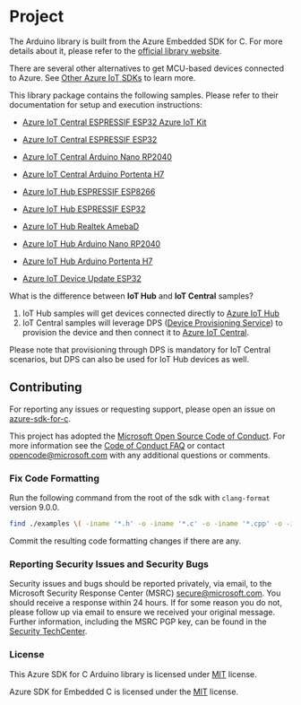 # Project

The Arduino library is built from the Azure Embedded SDK for C. For more details about it, please refer to the [official library website](https://github.com/azure/azure-sdk-for-c).

There are several other alternatives to get MCU-based devices connected to Azure. See [Other Azure IoT SDKs](https://learn.microsoft.com/azure/iot-develop/concepts-using-c-sdk-and-embedded-c-sdk) to learn more.

This library package contains the following samples. Please refer to their documentation for setup and execution instructions:

- [Azure IoT Central ESPRESSIF ESP32 Azure IoT Kit](examples/Azure_IoT_Central_ESP32_AzureIoTKit/readme.md)

- [Azure IoT Central ESPRESSIF ESP32](examples/Azure_IoT_Central_ESP32/readme.md)

- [Azure IoT Central Arduino Nano RP2040](examples/Azure_IoT_Central_Arduino_Nano_RP2040_Connect/readme.md)

- [Azure IoT Central Arduino Portenta H7](examples/Azure_IoT_Central_Arduino_Portenta_H7/readme.md)

- [Azure IoT Hub ESPRESSIF ESP8266](examples/Azure_IoT_Hub_ESP8266/readme.md)

- [Azure IoT Hub ESPRESSIF ESP32](examples/Azure_IoT_Hub_ESP32/readme.md)

- [Azure IoT Hub Realtek AmebaD](examples/Azure_IoT_Hub_RealtekAmebaD/readme.md)

- [Azure IoT Hub Arduino Nano RP2040](examples/Azure_IoT_Hub_Arduino_Nano_RP2040_Connect/README.md)

- [Azure IoT Hub Arduino Portenta H7](examples/Azure_IoT_Hub_PortentaH7/README.md)

- [Azure IoT Device Update ESP32](examples/Azure_IoT_Adu_ESP32/readme.md)

What is the difference between **IoT Hub** and **IoT Central** samples?

1. IoT Hub samples will get devices connected directly to [Azure IoT Hub](https://docs.microsoft.com/azure/iot-hub/iot-concepts-and-iot-hub)
1. IoT Central samples will leverage DPS ([Device Provisioning Service](https://docs.microsoft.com/azure/iot-dps/about-iot-dps)) to provision the device and then connect it to [Azure IoT Central](https://docs.microsoft.com/azure/iot-central/core/overview-iot-central). 

Please note that provisioning through DPS is mandatory for IoT Central scenarios, but DPS can also be used for IoT Hub devices as well.

## Contributing

For reporting any issues or requesting support, please open an issue on [azure-sdk-for-c](https://github.com/Azure/azure-sdk-for-c/issues/new/choose).

This project has adopted the [Microsoft Open Source Code of Conduct](https://opensource.microsoft.com/codeofconduct/).
For more information see the [Code of Conduct FAQ](https://opensource.microsoft.com/codeofconduct/faq/) or
contact [opencode@microsoft.com](mailto:opencode@microsoft.com) with any additional questions or comments.

### Fix Code Formatting

Run the following command from the root of the sdk with `clang-format` version 9.0.0.

```bash
find ./examples \( -iname '*.h' -o -iname '*.c' -o -iname '*.cpp' -o -iname '*.ino' \) -exec clang-format -i {} \;
```

Commit the resulting code formatting changes if there are any.

### Reporting Security Issues and Security Bugs

Security issues and bugs should be reported privately, via email, to the Microsoft Security Response Center (MSRC) <secure@microsoft.com>. You should receive a response within 24 hours. If for some reason you do not, please follow up via email to ensure we received your original message. Further information, including the MSRC PGP key, can be found in the [Security TechCenter](https://www.microsoft.com/msrc/faqs-report-an-issue).

### License

This Azure SDK for C Arduino library is licensed under [MIT](https://github.com/Azure/azure-sdk-for-c-arduino/blob/main/LICENSE) license.

Azure SDK for Embedded C is licensed under the [MIT](https://github.com/Azure/azure-sdk-for-c/blob/main/LICENSE) license.
